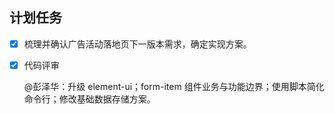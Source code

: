 ## 计划任务

- [x] 梳理并确认广告活动落地页下一版本需求，确定实现方案。

- [x] 代码评审

  @彭泽华：升级 element-ui；form-item 组件业务与功能边界；使用脚本简化命令行；修改基础数据存储方案。
